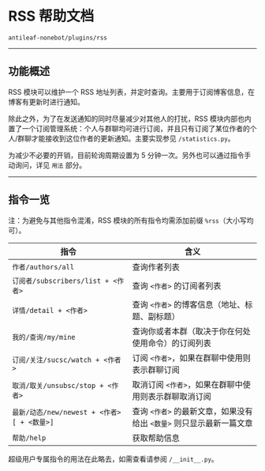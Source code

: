 # RSS 帮助文档

`antileaf-nonebot/plugins/rss`

---

## 功能概述

RSS 模块可以维护一个 RSS 地址列表，并定时查询。主要用于订阅博客信息，在博客有更新时进行通知。

除此之外，为了在发送通知的同时尽量减少对其他人的打扰，RSS 模块内部也内置了一个订阅管理系统：个人与群聊均可进行订阅，并且只有订阅了某位作者的个人/群聊才能接收到这位作者的更新通知。主要实现参见 `/statistics.py`。

为减少不必要的开销，目前轮询周期设置为 5 分钟一次。另外也可以通过指令手动询问，详见 `用法` 部分。

---

## 指令一览

注：为避免与其他指令混淆，RSS 模块的所有指令均需添加前缀 `%rss`（大小写均可）。

| 指令 | 含义 |
|  ----  | ----  |
| `作者/authors/all` | 查询作者列表 |
| `订阅者/subscribers/list + <作者>` | 查询 `<作者>` 的订阅者列表 |
| `详情/detail + <作者>` | 查询 `<作者>` 的博客信息（地址、标题、副标题） |
| `我的/查询/my/mine` | 查询你或者本群（取决于你在何处使用命令）的订阅列表 |
| `订阅/关注/sucsc/watch + <作者>` | 订阅 `<作者>`，如果在群聊中使用则表示群聊订阅 |
| `取消/取关/unsubsc/stop + <作者>` | 取消订阅 `<作者>`，如果在群聊中使用则表示群聊取消订阅 |
| `最新/动态/new/newest + <作者> [ + <数量>]` | 查询 `<作者>` 的最新文章，如果没有给出 `<数量>` 则只显示最新一篇文章 |
| `帮助/help` | 获取帮助信息 |

超级用户专属指令的用法在此略去，如需查看请参阅 `/__init__.py`。